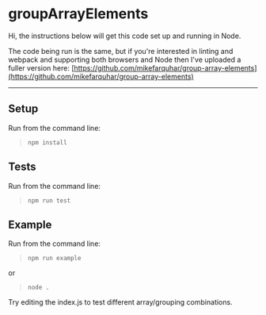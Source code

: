 # groupArrayElements

Hi, the instructions below will get this code set up and running in Node.

The code being run is the same, but if you're interested in linting and webpack and supporting both
browsers and Node then I've uploaded a fuller version here:
[https://github.com/mikefarquhar/group-array-elements](https://github.com/mikefarquhar/group-array-elements)

---

## Setup
Run from the command line:
> `npm install`

## Tests
Run from the command line:
> `npm run test`

## Example
Run from the command line:
> `npm run example` 

or
> `node .`

Try editing the index.js to test different array/grouping combinations.